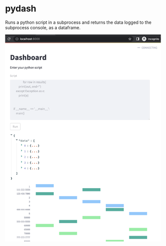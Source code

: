 # pydash

Runs a python script in a subprocess and returns the data logged to the subprocess console, as a dataframe.

![Demo](demo.png)
